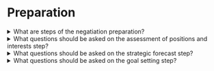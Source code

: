 # Preparation

<details>
  <summary>What are steps of the negatiation preparation?</summary>

* Assessment of positions and interests
* Strategic forecast
* Goal settings


</details>

<details>
  <summary>What questions should be asked on the assessment of positions and interests step?</summary>

* What a relationship history with a second side? How is it possible to use it?
* What allows to strengthen/let loose positions?
* What is a main pain point of the second side? What are true interests?
* What are our common interests?

</details>

<details>
  <summary>What questions should be asked on the strategic forecast step?</summary>

* Who am I for the second side?
* How a partner sees me?

</details>

<details>
  <summary>What questions should be asked on the goal setting step?</summary>

* Where I want to go?
* What I want to get or do?

</details>
